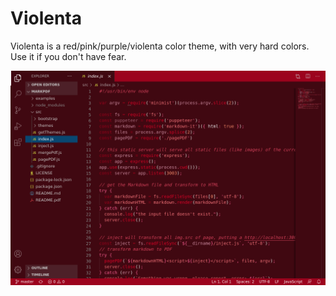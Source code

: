 # Violenta

Violenta is a red/pink/purple/violenta color theme, with very hard colors. Use it if you don't have fear.

![Capture-1](https://raw.githubusercontent.com/edersonferreira/violenta-vscode/main/assets/capture-1.png)
